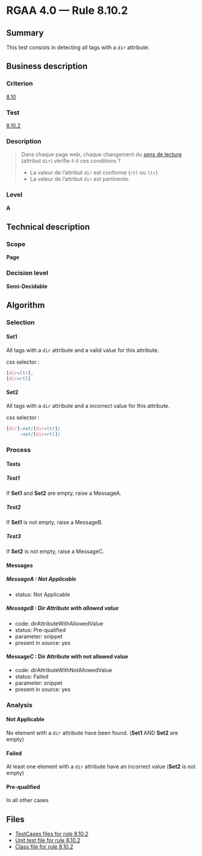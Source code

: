 # RGAA 4.0 — Rule 8.10.2

## Summary

This test consists in detecting all tags with a `dir` attribute.

## Business description

### Criterion

[8.10](https://www.numerique.gouv.fr/publications/rgaa-accessibilite/methode/criteres/#crit-8-10)

### Test

[8.10.2](https://www.numerique.gouv.fr/publications/rgaa-accessibilite/methode/criteres/#test-8-10-2)

### Description

> Dans chaque page web, chaque changement du [sens de lecture](https://www.numerique.gouv.fr/publications/rgaa-accessibilite/methode/glossaire/#sens-de-lecture) (attribut `dir`) vérifie-t-il ces conditions ?
> 
> * La valeur de l’attribut `dir` est conforme (`rtl` ou `ltr`).
> * La valeur de l’attribut `dir` est pertinente.

### Level

**A**


## Technical description

### Scope

**Page**

### Decision level

**Semi-Decidable**


## Algorithm

### Selection

#### Set1

All tags with a `dir` attribute and a valid value for this attribute.
  
css selector :
```css
[dir=ltr],
[dir=rtl]
```

#### Set2

All tags with a `dir` attribute and a incorrect value for this attribute.
  
css selector :
```css
[dir]:not([dir=ltr])
     :not([dir=rtl])
```

### Process

#### Tests

##### Test1

If **Set1** and **Set2** are empty, raise a MessageA.

##### Test2

If **Set1** is not empty, raise a MessageB.

##### Test3

If **Set2** is not empty, raise a MessageC.


#### Messages 

##### MessageA : Not Applicable

- status: Not Applicable

##### MessageB : Dir Attribute with allowed value

- code: dirAttributeWithAllowedValue
- status: Pre-qualified
- parameter: snippet
- present in source: yes

#### MessageC : Dir Attribute with not allowed value

- code: dirAttributeWithNotAllowedValue
- status: Failed
- parameter: snippet
- present in source: yes

### Analysis

#### Not Applicable

No element with a `dir` attribute have been found. (**Set1** AND **Set2** are empty)

#### Failed

At least one element with a `dir` attribute
have an incorrect value (**Set2** is not empty)

#### Pre-qualified

In all other cases


## Files

- [TestCases files for rule 8.10.2](https://gitlab.com/asqatasun/Asqatasun/-/tree/master/rules/rules-rgaa4.0/src/test/resources/testcases/rgaa40/Rgaa40Rule081002/)
- [Unit test file for rule 8.10.2](https://gitlab.com/asqatasun/Asqatasun/-/blob/master/rules/rules-rgaa4.0/src/test/java/org/asqatasun/rules/rgaa40/Rgaa40Rule081002Test.java)
- [Class file for rule 8.10.2](https://gitlab.com/asqatasun/Asqatasun/-/blob/master/rules/rules-rgaa4.0/src/main/java/org/asqatasun/rules/rgaa40/Rgaa40Rule081002.java)
